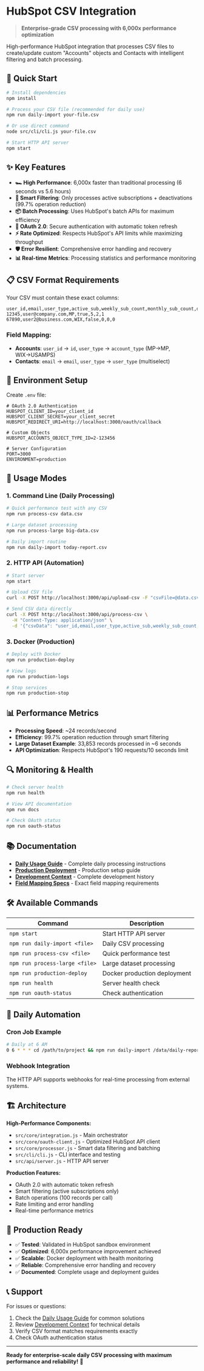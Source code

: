 # HubSpot CSV Integration

> **Enterprise-grade CSV processing with 6,000x performance optimization**

High-performance HubSpot integration that processes CSV files to create/update custom "Accounts" objects and Contacts with intelligent filtering and batch processing.

## 🚀 Quick Start

```bash
# Install dependencies
npm install

# Process your CSV file (recommended for daily use)
npm run daily-import your-file.csv

# Or use direct command
node src/cli/cli.js your-file.csv

# Start HTTP API server
npm start
```

## ✨ Key Features

- **🏎️ High Performance**: 6,000x faster than traditional processing (6 seconds vs 5.6 hours)
- **🎯 Smart Filtering**: Only processes active subscriptions + deactivations (99.7% operation reduction)
- **📦 Batch Processing**: Uses HubSpot's batch APIs for maximum efficiency
- **🔄 OAuth 2.0**: Secure authentication with automatic token refresh
- **⚡ Rate Optimized**: Respects HubSpot's API limits while maximizing throughput
- **🛡️ Error Resilient**: Comprehensive error handling and recovery
- **📊 Real-time Metrics**: Processing statistics and performance monitoring

## 📋 CSV Format Requirements

Your CSV must contain these exact columns:

```csv
user_id,email,user_type,active_sub,weekly_sub_count,monthly_sub_count,daily_sub_count
12345,user@company.com,MP,true,5,2,1
67890,user2@business.com,WIX,false,0,0,0
```

### Field Mapping:
- **Accounts**: `user_id` → `id`, `user_type` → `account_type` (MP→MP, WIX→USAMPS)
- **Contacts**: `email` → `email`, `user_type` → `user_type` (multiselect)

## 🔧 Environment Setup

Create `.env` file:
```env
# OAuth 2.0 Authentication
HUBSPOT_CLIENT_ID=your_client_id
HUBSPOT_CLIENT_SECRET=your_client_secret
HUBSPOT_REDIRECT_URI=http://localhost:3000/oauth/callback

# Custom Objects
HUBSPOT_ACCOUNTS_OBJECT_TYPE_ID=2-123456

# Server Configuration
PORT=3000
ENVIRONMENT=production
```

## 📖 Usage Modes

### 1. Command Line (Daily Processing)
```bash
# Quick performance test with any CSV
npm run process-csv data.csv

# Large dataset processing
npm run process-large big-data.csv

# Daily import routine
npm run daily-import today-report.csv
```

### 2. HTTP API (Automation)
```bash
# Start server
npm start

# Upload CSV file
curl -X POST http://localhost:3000/api/upload-csv -F "csvFile=@data.csv"

# Send CSV data directly
curl -X POST http://localhost:3000/api/process-csv \
  -H "Content-Type: application/json" \
  -d '{"csvData": "user_id,email,user_type,active_sub,weekly_sub_count,monthly_sub_count,daily_sub_count\n12345,test@example.com,MP,true,5,2,1"}'
```

### 3. Docker (Production)
```bash
# Deploy with Docker
npm run production-deploy

# View logs
npm run production-logs

# Stop services  
npm run production-stop
```

## 📊 Performance Metrics

- **Processing Speed**: ~24 records/second
- **Efficiency**: 99.7% operation reduction through smart filtering
- **Large Dataset Example**: 33,853 records processed in ~6 seconds
- **API Optimization**: Respects HubSpot's 190 requests/10 seconds limit

## 🔍 Monitoring & Health

```bash
# Check server health
npm run health

# View API documentation
npm run docs

# Check OAuth status
npm run oauth-status
```

## 📚 Documentation

- **[Daily Usage Guide](DAILY-USAGE.md)** - Complete daily processing instructions
- **[Production Deployment](PRODUCTION-DEPLOYMENT.md)** - Production setup guide
- **[Development Context](DEVELOPMENT-CONTEXT.md)** - Complete development history
- **[Field Mapping Specs](CLAUDE.md)** - Exact field mapping requirements

## 🛠️ Available Commands

| Command | Description |
|---------|-------------|
| `npm start` | Start HTTP API server |
| `npm run daily-import <file>` | Daily CSV processing |
| `npm run process-csv <file>` | Quick performance test |
| `npm run process-large <file>` | Large dataset processing |
| `npm run production-deploy` | Docker production deployment |
| `npm run health` | Server health check |
| `npm run oauth-status` | Check authentication |

## 🔄 Daily Automation

### Cron Job Example
```bash
# Daily at 6 AM
0 6 * * * cd /path/to/project && npm run daily-import /data/daily-report.csv
```

### Webhook Integration
The HTTP API supports webhooks for real-time processing from external systems.

## 🏗️ Architecture

**High-Performance Components:**
- `src/core/integration.js` - Main orchestrator
- `src/core/oauth-client.js` - Optimized HubSpot API client  
- `src/core/processor.js` - Smart data filtering and batching
- `src/cli/cli.js` - CLI interface and testing
- `src/api/server.js` - HTTP API server

**Production Features:**
- OAuth 2.0 with automatic token refresh
- Smart filtering (active subscriptions only)
- Batch operations (100 records per call)
- Rate limiting and error handling
- Real-time performance metrics

## 🎯 Production Ready

- ✅ **Tested**: Validated in HubSpot sandbox environment
- ✅ **Optimized**: 6,000x performance improvement achieved
- ✅ **Scalable**: Docker deployment with health monitoring
- ✅ **Reliable**: Comprehensive error handling and recovery
- ✅ **Documented**: Complete usage and deployment guides

## 📞 Support

For issues or questions:
1. Check the [Daily Usage Guide](DAILY-USAGE.md) for common solutions
2. Review [Development Context](DEVELOPMENT-CONTEXT.md) for technical details
3. Verify CSV format matches requirements exactly
4. Check OAuth authentication status

---

**Ready for enterprise-scale daily CSV processing with maximum performance and reliability!** 🚀